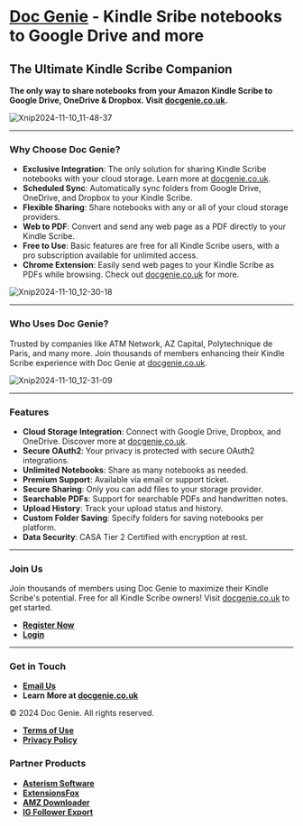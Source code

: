 # [Doc Genie](https://docgenie.co.uk) - Kindle Sribe notebooks to Google Drive and more

## The Ultimate Kindle Scribe Companion

**The only way to share notebooks from your Amazon Kindle Scribe to Google Drive, OneDrive & Dropbox. Visit [docgenie.co.uk](https://docgenie.co.uk).**

![Xnip2024-11-10_11-48-37](https://github.com/user-attachments/assets/177c8c46-009c-4e13-b9f6-6c567b7ba45c)


---

### Why Choose Doc Genie?

- **Exclusive Integration**: The only solution for sharing Kindle Scribe notebooks with your cloud storage. Learn more at [docgenie.co.uk](https://docgenie.co.uk).
- **Scheduled Sync**: Automatically sync folders from Google Drive, OneDrive, and Dropbox to your Kindle Scribe.
- **Flexible Sharing**: Share notebooks with any or all of your cloud storage providers.
- **Web to PDF**: Convert and send any web page as a PDF directly to your Kindle Scribe.
- **Free to Use**: Basic features are free for all Kindle Scribe users, with a pro subscription available for unlimited access.
- **Chrome Extension**: Easily send web pages to your Kindle Scribe as PDFs while browsing. Check out [docgenie.co.uk](https://docgenie.co.uk) for more.

![Xnip2024-11-10_12-30-18](https://github.com/user-attachments/assets/b0b7eeb6-1cbc-425c-873c-b75ce91c213c)


---

### Who Uses Doc Genie?

Trusted by companies like ATM Network, AZ Capital, Polytechnique de Paris, and many more. Join thousands of members enhancing their Kindle Scribe experience with Doc Genie at [docgenie.co.uk](https://docgenie.co.uk).

![Xnip2024-11-10_12-31-09](https://github.com/user-attachments/assets/17c2c94a-75f0-412e-9855-321c9bf4db53)


---

### Features

- **Cloud Storage Integration**: Connect with Google Drive, Dropbox, and OneDrive. Discover more at [docgenie.co.uk](https://docgenie.co.uk).
- **Secure OAuth2**: Your privacy is protected with secure OAuth2 integrations.
- **Unlimited Notebooks**: Share as many notebooks as needed.
- **Premium Support**: Available via email or support ticket.
- **Secure Sharing**: Only you can add files to your storage provider.
- **Searchable PDFs**: Support for searchable PDFs and handwritten notes.
- **Upload History**: Track your upload status and history.
- **Custom Folder Saving**: Specify folders for saving notebooks per platform.
- **Data Security**: CASA Tier 2 Certified with encryption at rest.

---

### Join Us

Join thousands of members using Doc Genie to maximize their Kindle Scribe's potential. Free for all Kindle Scribe owners! Visit [docgenie.co.uk](https://docgenie.co.uk) to get started.

- **[Register Now](https://docgenie.co.uk/register)**
- **[Login](https://docgenie.co.uk/login)**

---

### Get in Touch

- **[Email Us](mailto:support@docgenie.co.uk)**
- **Learn More at [docgenie.co.uk](https://docgenie.co.uk)**

© 2024 Doc Genie. All rights reserved.

- **[Terms of Use](https://docgenie.co.uk/terms)**
- **[Privacy Policy](https://docgenie.co.uk/privacy)**

### Partner Products

- **[Asterism Software](https://www.asterismsoftware.com/)**
- **[ExtensionsFox](https://extensionsfox.store/)**
- **[AMZ Downloader](https://amzdownloader.com/)**
- **[IG Follower Export](https://extensionsfox.store/ig-follower-export)**
